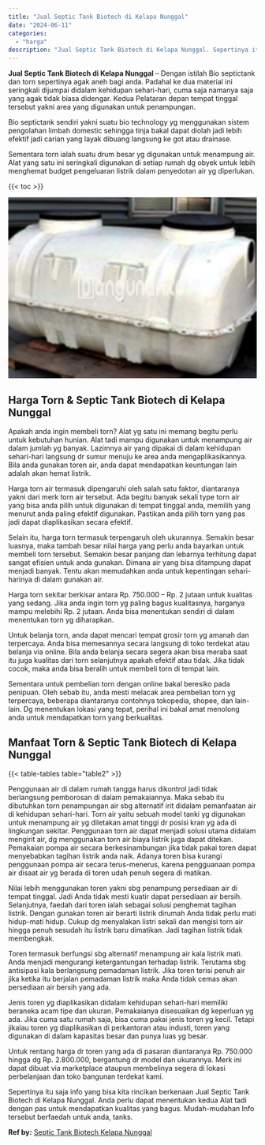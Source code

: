 ```yaml
---
title: "Jual Septic Tank Biotech di Kelapa Nunggal"
date: "2024-06-11"
categories: 
  - "harga"
description: "Jual Septic Tank Biotech di Kelapa Nunggal. Sepertinya itu saja info yang bisa kita rincikan berkenaan Jual Septic Tank Biotech di Kelapa Nunggal. Anda perlu..."
---
```


**Jual Septic Tank Biotech di Kelapa Nunggal** – Dengan istilah Bio septictank dan torn sepertinya agak aneh bagi anda. Padahal ke dua material ini seringkali dijumpai didalam kehidupan sehari-hari, cuma saja namanya saja yang agak tidak biasa didengar. Kedua Pelataran depan tempat tinggal tersebut yakni area yang digunakan untuk penampungan.

Bio septictank sendiri yakni suatu bio technology yg menggunakan sistem pengolahan limbah domestic sehingga tinja bakal dapat diolah jadi lebih efektif jadi carian yang layak dibuang langsung ke got atau drainase.

Sementara torn ialah suatu drum besar yg digunakan untuk menampung air. Alat yang satu ini seringkali digunakan di setiap rumah dg obyek untuk lebih menghemat budget pengeluaran listrik dalam penyedotan air yg diperlukan.

{{< toc >}}

![Jual Septic Tank Biotech di Kelapa Nunggal](/images/jual-bio-septictank-46.png)

## Harga Torn & Septic Tank Biotech di Kelapa Nunggal

Apakah anda ingin membeli torn? Alat yg satu ini memang begitu perlu untuk kebutuhan hunian. Alat tadi mampu digunakan untuk menampung air dalam jumlah yg banyak. Lazimnya air yang dipakai di dalam kehidupan sehari-hari langsung dr sumur menuju ke area anda mengaplikasikannya. Bila anda gunakan toren air, anda dapat mendapatkan keuntungan lain adalah akan hemat listrik.

Harga torn air termasuk dipengaruhi oleh salah satu faktor, diantaranya yakni dari merk torn air tersebut. Ada begitu banyak sekali type torn air yang bisa anda pilih untuk digunakan di tempat tinggal anda, memilih yang menurut anda paling efektif digunakan. Pastikan anda pilih torn yang pas jadi dapat diaplikasikan secara efektif.

Selain itu, harga torn termasuk terpengaruh oleh ukurannya. Semakin besar luasnya, maka tambah besar nilai harga yang perlu anda bayarkan untuk membeli torn tersebut. Semakin besar panjang dan lebarnya terhitung dapat sangat efisien untuk anda gunakan. Dimana air yang bisa ditampung dapat menjadi banyak. Tentu akan memudahkan anda untuk kepentingan sehari-harinya di dalam gunakan air.

Harga torn sekitar berkisar antara Rp. 750.000 – Rp. 2 jutaan untuk kualitas yang sedang. Jika anda ingin torn yg paling bagus kualitasnya, harganya mampu melebihi Rp. 2 jutaan. Anda bisa menentukan sendiri di dalam menentukan torn yg diharapkan.

Untuk belanja torn, anda dapat mencari tempat grosir torn yg amanah dan terpercaya. Anda bisa memesannya secara langsung di toko terdekat atau belanja via online. Bila anda belanja secara segera akan bisa meraba saat itu juga kualitas dari torn selanjutnya apakah efektif atau tidak. Jika tidak cocok, maka anda bisa beralih untuk membeli torn di tempat lain.

Sementara untuk pembelian torn dengan online bakal beresiko pada penipuan. Oleh sebab itu, anda mesti melacak area pembelian torn yg terpercaya, beberapa diantaranya contohnya tokopedia, shopee, dan lain-lain. Dg menentukan lokasi yang tepat, perihal ini bakal amat menolong anda untuk mendapatkan torn yang berkualitas.

## Manfaat Torn & Septic Tank Biotech di Kelapa Nunggal

{{< table-tables table="table2" >}}

Penggunaan air di dalam rumah tangga harus dikontrol jadi tidak berlangsung pemborosan di dalam pemakaiannya. Maka sebab itu dibutuhkan torn penampungan air sbg alternatif irit didalam pemanfaatan air di kehidupan sehari-hari. Torn air yaitu sebuah model tanki yg digunakan untuk menampung air yg diletakan amat tinggi dr posisi kran yg ada di lingkungan sekitar. Penggunaan torn air dapat menjadi solusi utama didalam mengirit air, dg menggunakan torn air biaya listrik juga dapat ditekan. Pemakaian pompa air secara berkesinambungan jika tidak pakai toren dapat menyebabkan tagihan listrik anda naik. Adanya toren bisa kurangi penggunaan pompa air secara terus-menerus, karena pengguanaan pompa air disaat air yg berada di toren udah penuh segera di matikan.

Nilai lebih menggunakan toren yakni sbg penampung persediaan air di tempat tinggal. Jadi Anda tidak mesti kuatir dapat persediaan air bersih. Selanjutnya, faedah dari toren ialah sebagai solusi penghemat tagihan listrik. Dengan gunakan toren air berarti listrik dirumah Anda tidak perlu mati hidup-mati hidup. Cukup dg menyalakan listri sekali dan mengisi torn air hingga penuh sesudah itu listrik baru dimatikan. Jadi tagihan listrik tidak membengkak.

Toren termasuk berfungsi sbg alternatif menampung air kala listrik mati. Anda menjadi mengurangi ketergantungan terhadap listrik. Terutama sbg antisipasi kala berlangsung pemadaman listrik. Jika toren terisi penuh air jika ketika itu berjalan pemadaman listrik maka Anda tidak cemas akan persediaan air bersih yang ada.

Jenis toren yg diaplikasikan didalam kehidupan sehari-hari memiliki beraneka acam tipe dan ukuran. Pemakaianya disesuaikan dg keperluan yg ada. Jika cuma satu rumah saja, bisa cuma pakai jenis toren yg kecil. Tetapi jikalau toren yg diaplikasikan di perkantoran atau industi, toren yang digunakan di dalam kapasitas besar dan punya luas yg besar.

Untuk rentang harga dr toren yang ada di pasaran diantaranya Rp. 750.000 hingga dg Rp. 2.800.000, bergantung dr model dan ukurannya. Merk ini dapat dibuat via marketplace ataupun membelinya segera di lokasi perbelanjaan dan toko bangunan terdekat kami.

Sepertinya itu saja info yang bisa kita rincikan berkenaan Jual Septic Tank Biotech di Kelapa Nunggal. Anda perlu dapat menentukan kedua Alat tadi dengan pas untuk mendapatkan kualitas yang bagus. Mudah-mudahan Info tersebut berfaedah untuk anda, tanks.

**Ref by:** [Septic Tank Biotech Kelapa Nunggal](https://id.wikipedia.org/wiki/Septic)

